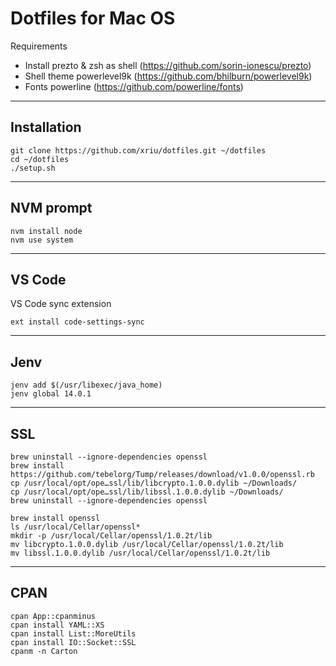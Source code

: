 # Dotfiles for Mac OS

Requirements

- Install prezto & zsh as shell (https://github.com/sorin-ionescu/prezto)
- Shell theme powerlevel9k (https://github.com/bhilburn/powerlevel9k)
- Fonts powerline (https://github.com/powerline/fonts)

***

## Installation

```
git clone https://github.com/xriu/dotfiles.git ~/dotfiles
cd ~/dotfiles
./setup.sh
```

***

## NVM prompt

```
nvm install node
nvm use system
```

***

## VS Code

VS Code sync extension
```
ext install code-settings-sync
```

***

## Jenv

```
jenv add $(/usr/libexec/java_home)
jenv global 14.0.1
```

***

## SSL

```
brew uninstall --ignore-dependencies openssl
brew install https://github.com/tebelorg/Tump/releases/download/v1.0.0/openssl.rb
cp /usr/local/opt/ope…ssl/lib/libcrypto.1.0.0.dylib ~/Downloads/
cp /usr/local/opt/ope…ssl/lib/libssl.1.0.0.dylib ~/Downloads/
brew uninstall --ignore-dependencies openssl
```

```
brew install openssl
ls /usr/local/Cellar/openssl*
mkdir -p /usr/local/Cellar/openssl/1.0.2t/lib
mv libcrypto.1.0.0.dylib /usr/local/Cellar/openssl/1.0.2t/lib
mv libssl.1.0.0.dylib /usr/local/Cellar/openssl/1.0.2t/lib
```

***

## CPAN

```
cpan App::cpanminus
cpan install YAML::XS
cpan install List::MoreUtils
cpan install IO::Socket::SSL
cpanm -n Carton
```

